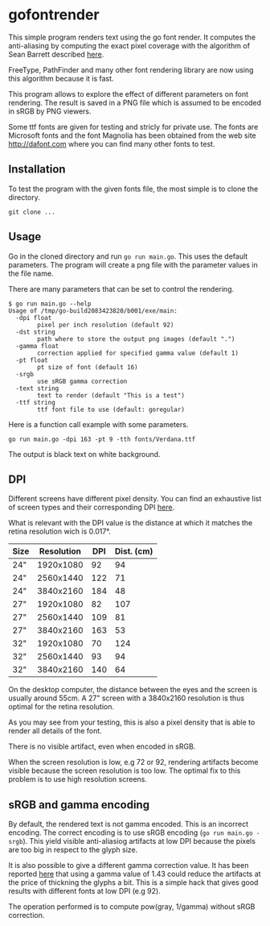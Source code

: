 # gofontrender

This simple program renders text using the go font render. 
It computes the anti-aliasing by computing the exact 
pixel coverage with the algorithm of Sean Barrett 
described [here](http://nothings.org/gamedev/rasterize/).

FreeType, PathFinder and many other font rendering
library are now using this algorithm because it is fast.

This program allows to explore the effect of different
parameters on font rendering. The result is saved 
in a PNG file which is assumed to be encoded in sRGB
by PNG viewers. 

Some ttf fonts are given for testing and stricly for
private use. The fonts are Microsoft fonts and the
font Magnolia has been obtained from the web site
http://dafont.com where you can find many other fonts
to test.

## Installation

To test the program with the given fonts file, the
most simple is to clone the directory.

`git clone ...`

## Usage

Go in the cloned directory and run `go run main.go`. 
This uses the default parameters. The program will
create a png file with the parameter values in the
file name.

There are many parameters that can be set to control
the rendering. 

```
$ go run main.go --help
Usage of /tmp/go-build2083423820/b001/exe/main:
  -dpi float
    	pixel per inch resolution (default 92)
  -dst string
    	path where to store the output png images (default ".")
  -gamma float
    	correction applied for specified gamma value (default 1)
  -pt float
    	pt size of font (default 16)
  -srgb
    	use sRGB gamma correction
  -text string
    	text to render (default "This is a test")
  -ttf string
    	ttf font file to use (default: goregular)
```

Here is a function call example with some parameters.

`go run main.go -dpi 163 -pt 9 -tth fonts/Verdana.ttf`

The output is black text on white background.

## DPI

Different screens have different pixel density. You can 
find an exhaustive list of screen types and their 
corresponding DPI [here](https://www.sven.de/dpi/).

What is relevant with the DPI value is the distance at
which it matches the retina resolution wich is 0.017°. 

| Size | Resolution | DPI | Dist. (cm) |
|------|------------|-----|------------|
|  24" |  1920x1080 |  92 |  94 |
|  24" |  2560x1440 | 122 |  71 |
|  24" |  3840x2160 | 184 |  48 |
|  27" |  1920x1080 |  82 | 107 |
|  27" |  2560x1440 | 109 |  81 |
|  27" |  3840x2160 | 163 |  53 |
|  32" |  1920x1080 |  70 | 124 |
|  32" |  2560x1440 |  93 |  94 |
|  32" |  3840x2160 | 140 |  64 |

On the desktop computer, the distance between the eyes
and the screen is usually around 55cm. A 27" screen with
a 3840x2160 resolution is thus optimal for the retina 
resolution. 

As you may see from your testing, this is also a pixel 
density that is able to render all details of the font.

There is no visible artifact, even when encoded in sRGB.

When the screen resolution is low, e.g 72 or 92, 
rendering artifacts become visible because the screen 
resolution is too low. The optimal fix to this problem 
is to use high resolution screens. 

## sRGB and gamma encoding

By default, the rendered text is not gamma encoded. This
is an incorrect encoding. The correct encoding is to use
sRGB encoding (`go run main.go -srgb`). This yield
visible anti-aliasiog artifacts at low DPI because
the pixels are too big in respect to the glyph size. 

It is also possible to give a different gamma correction
value. It has been reported [here]() that using a gamma 
value of 1.43 could reduce the artifacts at the price of
thickning the glyphs a bit. This is a simple hack that 
gives good results with different fonts at low DPI (e.g 92).

The operation performed is to compute pow(gray, 1/gamma)
without sRGB correction. 
